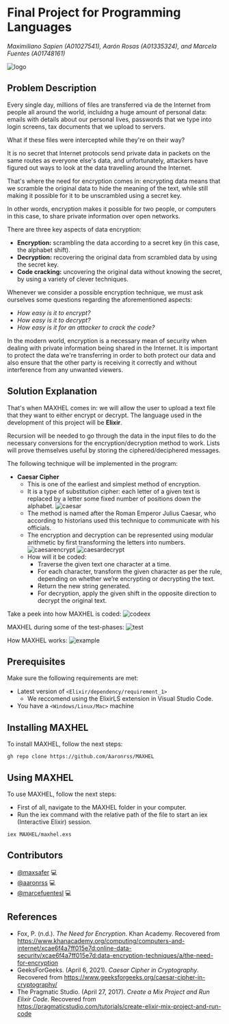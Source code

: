 # Final Project for Programming Languages
_Maximiliano Sapien (A01027541), Aarón Rosas (A01335324), and Marcela Fuentes (A01748161)_

![logo](./img/logo.png) 

## Problem Description

Every single day, millions of files are transferred via de the Internet from people all around the world, incluidng a huge amount of personal data: emails with details about our personal lives, passwords that we type into login screens, tax documents that we upload to servers.

What if these files were intercepted while they're on their way?

It is no secret that Internet protocols send private data in packets on the same routes as everyone else's data, and unfortunately, attackers have figured out ways to look at the data travelling around the Internet.

That's where the need for encryption comes in: encrypting data means that we scramble the original data to hide the meaning of the text, while still making it possible for it to be unscrambled using a secret key.

In other words, encryption makes it possible for two people, or computers in this case, to share private information over open networks.

There are three key aspects of data encryption:
- **Encryption:** scrambling the data according to a secret key (in this case, the alphabet shift).
- **Decryption:** recovering the original data from scrambled data by using the secret key.
- **Code cracking:** uncovering the original data without knowing the secret, by using a variety of clever techniques.

Whenever we consider a possible encryption technique, we must ask ourselves some questions regarding the aforementioned aspects:
- *How easy is it to encrypt?*
- *How easy is it to decrypt?*
- *How easy is it for an attacker to crack the code?*

In the modern world, encryption is a necessary mean of security when dealing with private information being shared in the Internet. It is important to protect the data we're transferring in order to both protect our data and also ensure that the other party is receiving it correctly and without interference from any unwanted viewers.


## Solution Explanation

That's when MAXHEL comes in: we will allow the user to upload a text file that they want to either encrypt or decrypt. The language used in the development of this project will be **Elixir**.

Recursion will be needed to go through the data in the input files to do the necessary conversions for the encryption/decryption method to work. Lists will prove themselves useful by storing the ciphered/deciphered messages.

The following technique will be implemented in the program:
- **Caesar Cipher**
    - This is one of the earliest and simplest method of encryption.
    - It is a type of substitution cipher: each letter of a given text is replaced by a letter some fixed number of positions down the alphabet.
    ![caesar](./img/caesar.png)
    - The method is named after the Roman Emperor Julius Caesar, who according to historians used this technique to communicate with his officials.
    - The encryption and decryption can be represented using modular arithmetic by first transforming the letters into numbers.
    ![caesarencrypt](./img/caesarenc.png)
    ![caesardecrypt](./img/caesardec.png)
    - How will it be coded:
        - Traverse the given text one character at a time.
        - For each character, transform the given character as per the rule, depending on whether we’re encrypting or decrypting the text.
        - Return the new string generated.
        - For decryption, apply the given shift in the opposite direction to decrypt the original text.


Take a peek into how MAXHEL is coded:
![codeex](./img/codex.png)


MAXHEL during some of the test-phases:
![test](./img/test.jpg)


How MAXHEL works:
![example](./img/example.jpg)


## Prerequisites

Make sure the following requirements are met:
* Latest version of `<Elixir/dependency/requirement_1>`
    * We reccomend using the ElixirLS extension in Visual Studio Code.
* You have a `<Windows/Linux/Mac>` machine

## Installing MAXHEL

To install MAXHEL, follow the next steps:

```
gh repo clone https://github.com/Aaronrss/MAXHEL
```

## Using MAXHEL

To use MAXHEL, follow the next steps:

- First of all, navigate to the MAXHEL folder in your computer.
- Run the iex command with the relative path of the file to start an iex (Interactive Elixir) session.
```
iex MAXHEL/maxhel.exs
```

## Contributors

* [@maxsafer](https://github.com/Maxsafer) 💻 
* [@aaronrss](https://github.com/Aaronrss) 💻 
* [@marcefuentesl](https://github.com/marcefuentesl) 💻 


## References
- Fox, P. (n.d.). _The Need for Encryption_. Khan Academy. Recovered from https://www.khanacademy.org/computing/computers-and-internet/xcae6f4a7ff015e7d:online-data-security/xcae6f4a7ff015e7d:data-encryption-techniques/a/the-need-for-encryption
- GeeksForGeeks. (April 6, 2021). _Caesar Cipher in Cryptography_. Recovered from https://www.geeksforgeeks.org/caesar-cipher-in-cryptography/
- The Pragmatic Studio. (April 27, 2017). _Create a Mix Project and Run Elixir Code_. Recovered from https://pragmaticstudio.com/tutorials/create-elixir-mix-project-and-run-code
